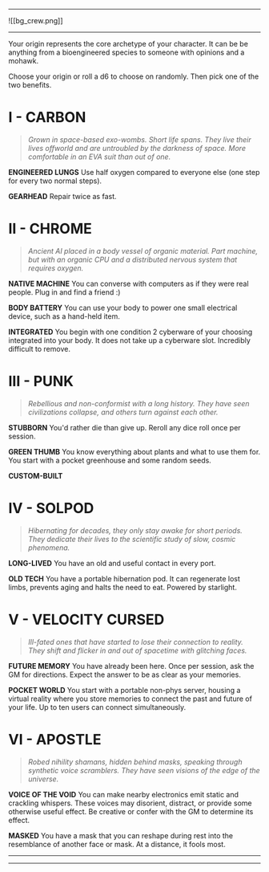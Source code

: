 
---

![[bg_crew.png]]

---

Your origin represents the core archetype of your character. It can be be anything from a bioengineered species to someone with opinions and a mohawk. 




Choose your origin or roll a d6 to choose on randomly. Then pick one of the two benefits.




# I - CARBON
> *Grown in space-based exo-wombs. Short life spans. They live their lives offworld and are untroubled by the darkness of space. More comfortable in an EVA suit than out of one.*

**ENGINEERED LUNGS**
Use half oxygen compared to everyone else (one step for every two normal steps).

**GEARHEAD**
Repair twice as fast.


# II - CHROME
> *Ancient AI placed in a body vessel of organic material. Part machine, but with an organic CPU and a distributed nervous system that requires oxygen.*


**NATIVE MACHINE**
You can converse with computers as if they were real people. Plug in and find a friend :)

**BODY BATTERY**
You can use your body to power one small electrical device, such as a hand-held item.

**INTEGRATED**
You begin with one condition 2 cyberware of your choosing integrated into your body. It does not take up a cyberware slot. Incredibly difficult to remove.


# III - PUNK

> *Rebellious and non-conformist with a long history. They have seen civilizations collapse, and others turn against each other.*

**STUBBORN**
You'd rather die than give up. Reroll any dice roll once per session.

**GREEN THUMB**
You know everything about plants and what to use them for. You start with a pocket greenhouse and some random seeds.

**CUSTOM-BUILT**


# IV - SOLPOD
> *Hibernating for decades, they only stay awake for short periods. They dedicate their lives to the scientific study of slow, cosmic phenomena.*

**LONG-LIVED**
You have an old and useful contact in every port.

**OLD TECH**
You have a portable hibernation pod. It can regenerate lost limbs, prevents aging and halts the need to eat. Powered by starlight.


# V - VELOCITY CURSED
> *Ill-fated ones that have started to lose their connection to reality. They shift and flicker in and out of spacetime with glitching faces.*



**FUTURE MEMORY**
You have already been here. Once per session, ask the GM for directions. Expect the answer to be as clear as your memories.

**POCKET WORLD**
You start with a portable non-phys server, housing a virtual reality where you store memories to connect the past and future of your life. Up to ten users can connect simultaneously.


# VI - APOSTLE
> *Robed nihility shamans, hidden behind masks, speaking through synthetic voice scramblers. They have seen visions of the edge of the universe.*



**VOICE OF THE VOID**
You can make nearby electronics emit static and crackling whispers. These voices may disorient, distract, or provide some otherwise useful effect. Be creative or confer with the GM to determine its effect.

**MASKED**
You have a mask that you can reshape during rest into the resemblance of another face or mask. At a distance, it fools most.


---
---
